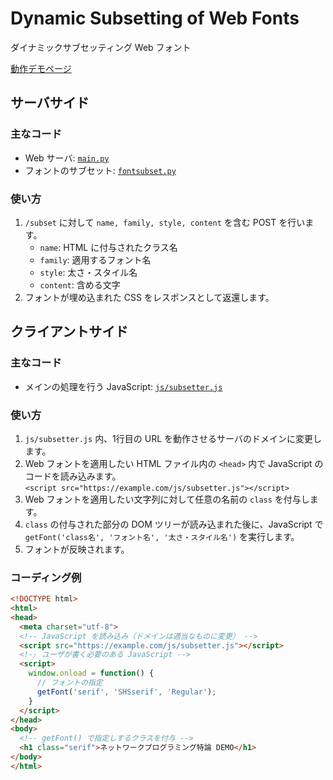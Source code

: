 # Dynamic Subsetting of Web Fonts

ダイナミックサブセッティング Web フォント

[動作デモページ](https://network-programming.hgrs.me/)

## サーバサイド
### 主なコード
- Web サーバ: [`main.py`](main.py)
- フォントのサブセット: [`fontsubset.py`](fontsubset.py)

### 使い方
1. `/subset` に対して `name, family, style, content` を含む POST を行います。
    - `name`: HTML に付与されたクラス名
    - `family`: 適用するフォント名
    - `style`: 太さ・スタイル名
    - `content`: 含める文字
2. フォントが埋め込まれた CSS をレスポンスとして返還します。

## クライアントサイド
### 主なコード
- メインの処理を行う JavaScript: [`js/subsetter.js`](js/subsetter.js)

### 使い方
1. `js/subsetter.js` 内、1行目の URL を動作させるサーバのドメインに変更します。
1. Web フォントを適用したい HTML ファイル内の `<head>` 内で JavaScript のコードを読み込みます。<br>`<script src="https://example.com/js/subsetter.js"></script>`
1. Web フォントを適用したい文字列に対して任意の名前の `class` を付与します。
1. `class` の付与された部分の DOM ツリーが読み込まれた後に、JavaScript で `getFont('class名', 'フォント名', '太さ・スタイル名')` を実行します。
1. フォントが反映されます。

### コーディング例
```html
<!DOCTYPE html>
<html>
<head>
  <meta charset="utf-8">
  <!-- JavaScript を読み込み（ドメインは適当なものに変更） -->
  <script src="https://example.com/js/subsetter.js"></script>
  <!-- ユーザが書く必要のある JavaScript -->
  <script>
    window.onload = function() {
      // フォントの指定
      getFont('serif', 'SHSserif', 'Regular');
    }
  </script>
</head>
<body>
  <!-- getFont() で指定しするクラスを付与 -->
  <h1 class="serif">ネットワークプログラミング特論 DEMO</h1>
</body>
</html>
```
